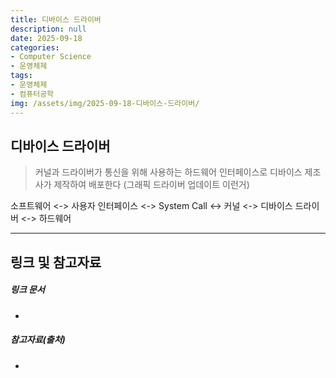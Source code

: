 ```yaml
---
title: 디바이스 드라이버
description: null
date: 2025-09-18
categories:
- Computer Science
- 운영체제
tags:
- 운영체제
- 컴퓨터공학
img: /assets/img/2025-09-18-디바이스-드라이버/
---
```

## 디바이스 드라이버
>커널과 드라이버가 통신을 위해 사용하는 하드웨어 인터페이스로 디바이스 제조사가 제작하여 배포한다 (그래픽 드라이버 업데이트 이런거)

소프트웨어 <-> 사용자 인터페이스 <-> System Call <-> 커널 <-> 디바이스 드라이버 <-> 하드웨어



---
## 링크 및 참고자료

##### 링크 문서
- 

##### 참고자료(출처)
- 




